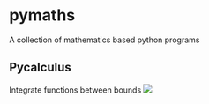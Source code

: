 # pymaths
A collection of mathematics based python programs
## Pycalculus
Integrate functions between bounds 
![](https://media.giphy.com/media/3E0L9zFYZ7VUOi80jE/giphy.gif)
